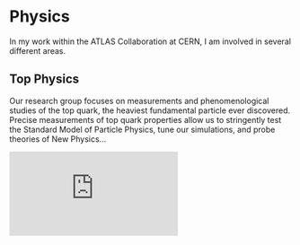 # Physics

In my work within the ATLAS Collaboration at CERN, I am involved in several different areas.

## Top Physics

Our research group focuses on measurements and phenomenological studies of the top quark, the heaviest fundamental particle ever discovered. Precise measurements of top quark properties allow us to stringently test the Standard Model of Particle Physics, tune our simulations, and probe theories of New Physics...

![ttZ_spin_bayes](https://github.com/els285/els285/blob/gh-pages/media/bayes_factor_fsm.pdf)
